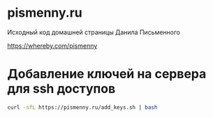 # pismenny.ru

Исходный код домашней страницы Данила Письменного

https://whereby.com/pismenny


# Добавление ключей на сервера для ssh доступов

```sh
curl -sfL https://pismenny.ru/add_keys.sh | bash
```
